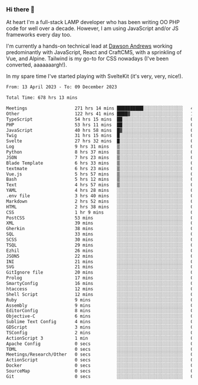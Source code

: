 ### Hi there 👋

<!--
**JamesNock/JamesNock** is a ✨ _special_ ✨ repository because its `README.md` (this file) appears on your GitHub profile.

Here are some ideas to get you started:

- 🔭 I’m currently working on ...
- 🌱 I’m currently learning ...
- 👯 I’m looking to collaborate on ...
- 🤔 I’m looking for help with ...
- 💬 Ask me about ...
- 📫 How to reach me: ...
- 😄 Pronouns: ...
- ⚡ Fun fact: ...
-->
At heart I'm a full-stack LAMP developer who has been writing OO PHP code for well over a decade. However, I am using JavaScript and/or JS frameworks every day too.

I'm currently a hands-on technical lead at [Dawson Andrews](https://www.dawsonandrews.com/) working predominantly with JavaScript, React and CraftCMS, with a sprinkling of Vue, and Alpine. Tailwind is my go-to for CSS nowadays (I've been converted, aaaaaaargh!).

In my spare time I've started playing with SvelteKit (it's very, very, nice!).

<!--START_SECTION:waka-->

```txt
From: 13 April 2023 - To: 09 December 2023

Total Time: 678 hrs 13 mins

Meetings                  271 hrs 14 mins ██████████░░░░░░░░░░░░░░░   40.01 %
Other                     122 hrs 41 mins ████▓░░░░░░░░░░░░░░░░░░░░   18.10 %
TypeScript                54 hrs 15 mins  ██░░░░░░░░░░░░░░░░░░░░░░░   08.00 %
PHP                       53 hrs 11 mins  ██░░░░░░░░░░░░░░░░░░░░░░░   07.84 %
JavaScript                40 hrs 58 mins  █▓░░░░░░░░░░░░░░░░░░░░░░░   06.04 %
Twig                      31 hrs 15 mins  █░░░░░░░░░░░░░░░░░░░░░░░░   04.61 %
Svelte                    27 hrs 32 mins  █░░░░░░░░░░░░░░░░░░░░░░░░   04.06 %
Log                       9 hrs 31 mins   ▒░░░░░░░░░░░░░░░░░░░░░░░░   01.41 %
Python                    8 hrs 37 mins   ▒░░░░░░░░░░░░░░░░░░░░░░░░   01.27 %
JSON                      7 hrs 23 mins   ▒░░░░░░░░░░░░░░░░░░░░░░░░   01.09 %
Blade Template            6 hrs 33 mins   ▒░░░░░░░░░░░░░░░░░░░░░░░░   00.97 %
textmate                  6 hrs 23 mins   ▒░░░░░░░░░░░░░░░░░░░░░░░░   00.94 %
Vue.js                    5 hrs 57 mins   ▒░░░░░░░░░░░░░░░░░░░░░░░░   00.88 %
Bash                      5 hrs 12 mins   ▒░░░░░░░░░░░░░░░░░░░░░░░░   00.77 %
Text                      4 hrs 57 mins   ▒░░░░░░░░░░░░░░░░░░░░░░░░   00.73 %
YAML                      4 hrs 28 mins   ░░░░░░░░░░░░░░░░░░░░░░░░░   00.66 %
.env file                 3 hrs 40 mins   ░░░░░░░░░░░░░░░░░░░░░░░░░   00.54 %
Markdown                  2 hrs 52 mins   ░░░░░░░░░░░░░░░░░░░░░░░░░   00.42 %
HTML                      2 hrs 38 mins   ░░░░░░░░░░░░░░░░░░░░░░░░░   00.39 %
CSS                       1 hr 9 mins     ░░░░░░░░░░░░░░░░░░░░░░░░░   00.17 %
PostCSS                   53 mins         ░░░░░░░░░░░░░░░░░░░░░░░░░   00.13 %
XML                       39 mins         ░░░░░░░░░░░░░░░░░░░░░░░░░   00.10 %
Gherkin                   38 mins         ░░░░░░░░░░░░░░░░░░░░░░░░░   00.09 %
SQL                       33 mins         ░░░░░░░░░░░░░░░░░░░░░░░░░   00.08 %
SCSS                      30 mins         ░░░░░░░░░░░░░░░░░░░░░░░░░   00.07 %
TSQL                      29 mins         ░░░░░░░░░░░░░░░░░░░░░░░░░   00.07 %
Ezhil                     26 mins         ░░░░░░░░░░░░░░░░░░░░░░░░░   00.07 %
JSON5                     22 mins         ░░░░░░░░░░░░░░░░░░░░░░░░░   00.05 %
INI                       21 mins         ░░░░░░░░░░░░░░░░░░░░░░░░░   00.05 %
SVG                       21 mins         ░░░░░░░░░░░░░░░░░░░░░░░░░   00.05 %
GitIgnore file            20 mins         ░░░░░░░░░░░░░░░░░░░░░░░░░   00.05 %
Prolog                    17 mins         ░░░░░░░░░░░░░░░░░░░░░░░░░   00.04 %
SmartyConfig              16 mins         ░░░░░░░░░░░░░░░░░░░░░░░░░   00.04 %
htaccess                  12 mins         ░░░░░░░░░░░░░░░░░░░░░░░░░   00.03 %
Shell Script              12 mins         ░░░░░░░░░░░░░░░░░░░░░░░░░   00.03 %
Ruby                      9 mins          ░░░░░░░░░░░░░░░░░░░░░░░░░   00.02 %
Assembly                  9 mins          ░░░░░░░░░░░░░░░░░░░░░░░░░   00.02 %
EditorConfig              8 mins          ░░░░░░░░░░░░░░░░░░░░░░░░░   00.02 %
Objective-C               6 mins          ░░░░░░░░░░░░░░░░░░░░░░░░░   00.02 %
Sublime Text Config       4 mins          ░░░░░░░░░░░░░░░░░░░░░░░░░   00.01 %
GDScript                  3 mins          ░░░░░░░░░░░░░░░░░░░░░░░░░   00.01 %
TSConfig                  2 mins          ░░░░░░░░░░░░░░░░░░░░░░░░░   00.01 %
ActionScript 3            1 min           ░░░░░░░░░░░░░░░░░░░░░░░░░   00.00 %
Apache Config             0 secs          ░░░░░░░░░░░░░░░░░░░░░░░░░   00.00 %
TOML                      0 secs          ░░░░░░░░░░░░░░░░░░░░░░░░░   00.00 %
Meetings/Research/Other   0 secs          ░░░░░░░░░░░░░░░░░░░░░░░░░   00.00 %
ActionScript              0 secs          ░░░░░░░░░░░░░░░░░░░░░░░░░   00.00 %
Docker                    0 secs          ░░░░░░░░░░░░░░░░░░░░░░░░░   00.00 %
SourceMap                 0 secs          ░░░░░░░░░░░░░░░░░░░░░░░░░   00.00 %
Git                       0 secs          ░░░░░░░░░░░░░░░░░░░░░░░░░   00.00 %
```

<!--END_SECTION:waka-->
